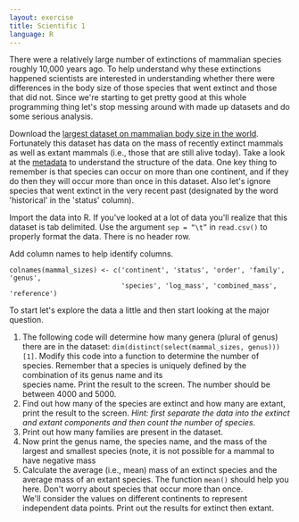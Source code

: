 ```yaml
---
layout: exercise
title: Scientific 1
language: R
---
```


There were a relatively large number of extinctions of mammalian species
roughly 10,000 years ago. To help understand why these extinctions
happened scientists are interested in understanding whether there were
differences in the body size of those species that went extinct and
those that did not. Since we're starting to get pretty good at this
whole programming thing let's stop messing around with made up datasets
and do some serious analysis.

Download the
[largest dataset on mammalian body size in the world](http://www.esapubs.org/archive/ecol/E084/094/#data).
Fortunately this dataset has data on the mass of recently extinct mammals as
well as extant mammals (i.e., those that are still alive today). Take a look at
the [metadata](http://www.esapubs.org/archive/ecol/E084/094/metadata.htm) to
understand the structure of the data. One key thing to remember is that species
can occur on more than one continent, and if they do then they will occur more
than once in this dataset. Also let's ignore species that went extinct in the
very recent past (designated by the word 'historical' in the 'status' column).

Import the data into R. If you've looked at a lot of data you'll realize
that this dataset is tab delimited. Use the argument `sep = “\t”` in 
`read.csv()` to properly format the data. There is no header row.

Add column names to help identify columns. 
```
colnames(mammal_sizes) <- c('continent', 'status', 'order', 'family', 'genus',
                            'species', 'log_mass', 'combined_mass', 'reference')
```

To start let's explore the data a little and then start looking at the major question.

1. The following code will determine how many genera (plural of genus) there are
   in the dataset: `dim(distinct(select(mammal_sizes, genus)))[1]`. Modify 
   this code into a function to determine the number of species. Remember that a 
   species is uniquely defined by the combination of its genus name and its  
   species name. Print the result to the screen. The number should be between 
   4000 and 5000.
2. Find out how many of the species are extinct and how many are extant, print
   the result to the screen. *Hint: first separate the data into the extinct and
   extant components and then count the number of species*.
3. Print out how many families are present in the dataset.
4. Now print the genus name, the species name, and the mass of the largest and
   smallest species (note, it is not possible for a mammal to have negative mass
5. Calculate the average (i.e., mean) mass of an extinct
   species and the average mass of an extant species. The function `mean()`
   should help you here. Don't worry about species that occur more than once.     
   We'll consider the values on different continents to represent independent
   data points. Print out the results for extinct then extant.
